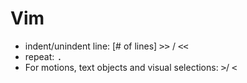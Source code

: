 # Vim

- indent/unindent line: [# of lines] <kbd>></kbd><kbd>></kbd> / <kbd><</kbd><kbd><</kbd>
- repeat: <kbd>.</kbd>
- For motions, text objects and visual selections: <kbd>></kbd>/ <kbd><</kbd>
